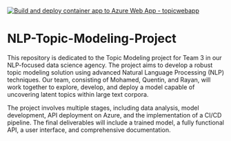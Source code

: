 [![Build and deploy container app to Azure Web App - topicwebapp](https://github.com/ESNAULTQ/NLP-Topic-Modeling-Project/actions/workflows/api_topicwebapp.yml/badge.svg)](https://github.com/ESNAULTQ/NLP-Topic-Modeling-Project/actions/workflows/api_topicwebapp.yml)


# NLP-Topic-Modeling-Project
This repository is dedicated to the Topic Modeling project for Team 3 in our NLP-focused data science agency. The project aims to develop a robust topic modeling solution using advanced Natural Language Processing (NLP) techniques. Our team, consisting of Mohamed, Quentin, and Rayan, will work together to explore, develop, and deploy a model capable of uncovering latent topics within large text corpora.

The project involves multiple stages, including data analysis, model development, API deployment on Azure, and the implementation of a CI/CD pipeline. The final deliverables will include a trained model, a fully functional API, a user interface, and comprehensive documentation.
